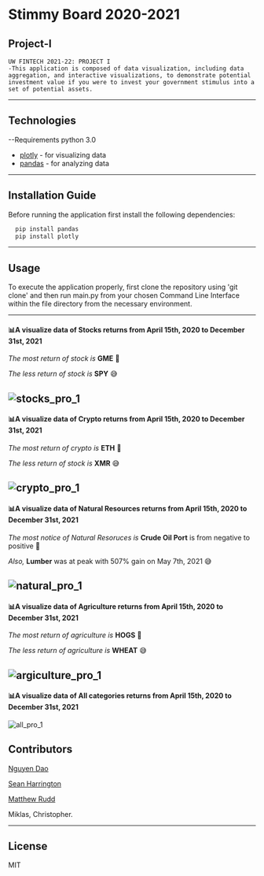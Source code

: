 # Stimmy Board 2020-2021
## Project-I
	UW FINTECH 2021-22: PROJECT I
	-This application is composed of data visualization, including data aggregation, and interactive visualizations, to demonstrate potential investment value if you were to invest your government stimulus into a set of potential assets.
---

## Technologies
--Requirements
python 3.0

- [plotly](https://pypi.org/project/plotly/) - for visualizing data
- [pandas](https://pypi.org/project/pandas/) - for analyzing data 

---

## Installation Guide

Before running the application first install the following dependencies:

```python
  pip install pandas
  pip install plotly 

```
---
## Usage
To execute the application properly, first clone the repository using 'git clone' and then run main.py from your chosen Command Line Interface within the file directory from the necessary environment. 

---

#### :bar_chart:A visualize data of Stocks returns from April 15th, 2020 to December 31st, 2021

*The most return of stock is* **GME** :star_struck:

*The less return of stock is* **SPY** :sweat_smile:

![stocks_pro_1](https://user-images.githubusercontent.com/94591580/151680757-3535ac1c-d4b6-4b34-8a9a-9cc395199127.png)
---

#### :bar_chart:A visualize data of Crypto returns from April 15th, 2020 to December 31st, 2021

*The most return of crypto is* **ETH** :star_struck:

*The less return of stock is* **XMR** :sweat_smile:

![crypto_pro_1](https://user-images.githubusercontent.com/94591580/151681016-5ea3000e-a84d-444a-8f0a-f66884553ddf.png)
---

#### :bar_chart:A visualize data of  Natural Resources returns  from April 15th, 2020 to December 31st, 2021

*The most notice of Natural Resoruces is* **Crude Oil Port** is from negative to positive :star_struck:

*Also,* **Lumber** was at peak with 507% gain on May 7th, 2021  :sweat_smile:

![natural_pro_1](https://user-images.githubusercontent.com/94591580/151681074-41c084ef-8ccd-4452-87cc-f2a984af2171.png)
---

#### :bar_chart:A visualize data of Agriculture returns  from April 15th, 2020 to December 31st, 2021

*The most return of agriculture is* **HOGS** :star_struck:

*The less return of agriculture is* **WHEAT** :sweat_smile:

![argiculture_pro_1](https://user-images.githubusercontent.com/94591580/151681289-6edcf867-13f4-4ae1-8f34-10dbe6dd08cd.png)
---

#### :bar_chart:A visualize data of All categories returns  from April 15th, 2020 to December 31st, 2021

![all_pro_1](https://user-images.githubusercontent.com/94591580/151681315-4c78d8c6-e946-4b1a-8c95-456a355b0d68.png)


## Contributors

[Nguyen Dao](https://www.linkedin.com/in/nguyen-dao-a55669215/)

[Sean Harrington](https://www.linkedin.com/in/sean-harrington16/)

[Matthew Rudd](https://www.linkedin.com/in/matthewp-rudd/)

Miklas, Christopher. 


---

## License

MIT
